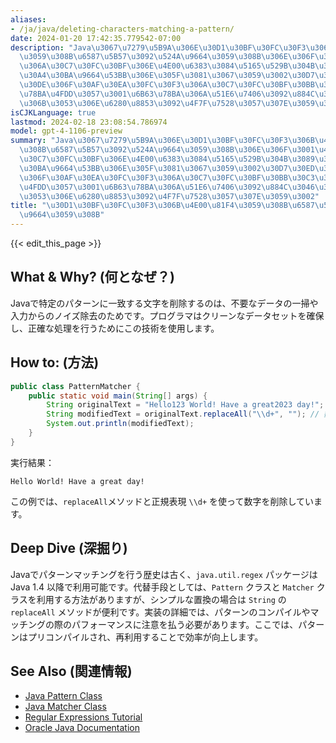 ```yaml
---
aliases:
- /ja/java/deleting-characters-matching-a-pattern/
date: 2024-01-20 17:42:35.779542-07:00
description: "Java\u3067\u7279\u5B9A\u306E\u30D1\u30BF\u30FC\u30F3\u306B\u4E00\u81F4\
  \u3059\u308B\u6587\u5B57\u3092\u524A\u9664\u3059\u308B\u306E\u306F\u3001\u4E0D\u8981\
  \u306A\u30C7\u30FC\u30BF\u306E\u4E00\u6383\u3084\u5165\u529B\u304B\u3089\u306E\u30CE\
  \u30A4\u30BA\u9664\u53BB\u306E\u305F\u3081\u3067\u3059\u3002\u30D7\u30ED\u30B0\u30E9\
  \u30DE\u306F\u30AF\u30EA\u30FC\u30F3\u306A\u30C7\u30FC\u30BF\u30BB\u30C3\u30C8\u3092\
  \u78BA\u4FDD\u3057\u3001\u6B63\u78BA\u306A\u51E6\u7406\u3092\u884C\u3046\u305F\u3081\
  \u306B\u3053\u306E\u6280\u8853\u3092\u4F7F\u7528\u3057\u307E\u3059\u3002"
isCJKLanguage: true
lastmod: 2024-02-18 23:08:54.786974
model: gpt-4-1106-preview
summary: "Java\u3067\u7279\u5B9A\u306E\u30D1\u30BF\u30FC\u30F3\u306B\u4E00\u81F4\u3059\
  \u308B\u6587\u5B57\u3092\u524A\u9664\u3059\u308B\u306E\u306F\u3001\u4E0D\u8981\u306A\
  \u30C7\u30FC\u30BF\u306E\u4E00\u6383\u3084\u5165\u529B\u304B\u3089\u306E\u30CE\u30A4\
  \u30BA\u9664\u53BB\u306E\u305F\u3081\u3067\u3059\u3002\u30D7\u30ED\u30B0\u30E9\u30DE\
  \u306F\u30AF\u30EA\u30FC\u30F3\u306A\u30C7\u30FC\u30BF\u30BB\u30C3\u30C8\u3092\u78BA\
  \u4FDD\u3057\u3001\u6B63\u78BA\u306A\u51E6\u7406\u3092\u884C\u3046\u305F\u3081\u306B\
  \u3053\u306E\u6280\u8853\u3092\u4F7F\u7528\u3057\u307E\u3059\u3002"
title: "\u30D1\u30BF\u30FC\u30F3\u306B\u4E00\u81F4\u3059\u308B\u6587\u5B57\u3092\u524A\
  \u9664\u3059\u308B"
---
```


{{< edit_this_page >}}

## What & Why? (何となぜ？)
Javaで特定のパターンに一致する文字を削除するのは、不要なデータの一掃や入力からのノイズ除去のためです。プログラマはクリーンなデータセットを確保し、正確な処理を行うためにこの技術を使用します。

## How to: (方法)
```java
public class PatternMatcher {
    public static void main(String[] args) {
        String originalText = "Hello123 World! Have a great2023 day!";
        String modifiedText = originalText.replaceAll("\\d+", ""); // 数字を削除する正規表現
        System.out.println(modifiedText);
    }
}
```
実行結果：
```
Hello World! Have a great day!
```
この例では、`replaceAll`メソッドと正規表現 `\\d+` を使って数字を削除しています。

## Deep Dive (深掘り)
Javaでパターンマッチングを行う歴史は古く、`java.util.regex` パッケージは Java 1.4 以降で利用可能です。代替手段としては、`Pattern` クラスと `Matcher` クラスを利用する方法がありますが、シンプルな置換の場合は `String` の `replaceAll` メソッドが便利です。実装の詳細では、パターンのコンパイルやマッチングの際のパフォーマンスに注意を払う必要があります。ここでは、パターンはプリコンパイルされ、再利用することで効率が向上します。

## See Also (関連情報)
- [Java Pattern Class](https://docs.oracle.com/en/java/javase/17/docs/api/java.base/java/util/regex/Pattern.html)
- [Java Matcher Class](https://docs.oracle.com/en/java/javase/17/docs/api/java.base/java/util/regex/Matcher.html)
- [Regular Expressions Tutorial](https://www.regular-expressions.info/java.html)
- [Oracle Java Documentation](https://docs.oracle.com/javase/8/docs/api/java/lang/String.html#replaceAll-java.lang.String-java.lang.String-)
